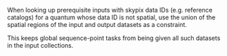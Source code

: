 When looking up prerequisite inputs with skypix data IDs (e.g. reference catalogs) for a quantum whose data ID is not spatial, use the union of the spatial regions of the input and output datasets as a constraint.

This keeps global sequence-point tasks from being given all such datasets in the input collections.
